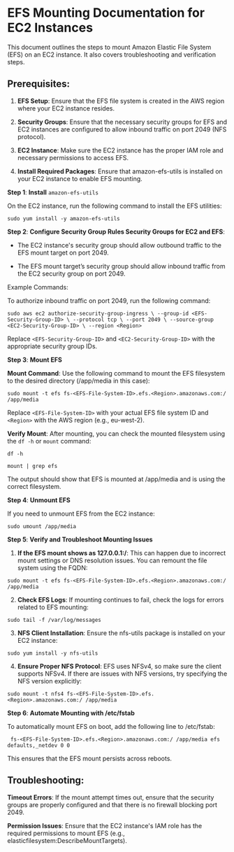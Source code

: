 # EFS Mounting Documentation for EC2 Instances
This document outlines the steps to mount Amazon Elastic File System (EFS) on an EC2 instance. It also covers troubleshooting and verification steps.

## Prerequisites:
1. **EFS Setup**: Ensure that the EFS file system is created in the AWS region where your EC2 instance resides.

2. **Security Groups**: Ensure that the necessary security groups for EFS and EC2 instances are configured to allow inbound traffic on port 2049 (NFS protocol).

3. **EC2 Instance**: Make sure the EC2 instance has the proper IAM role and necessary permissions to access EFS.

4. **Install Required Packages**: Ensure that amazon-efs-utils is installed on your EC2 instance to enable EFS mounting.

**Step 1**: **Install** `amazon-efs-utils`

On the EC2 instance, run the following command to install the EFS utilities:

`sudo yum install -y amazon-efs-utils`

**Step 2**: **Configure Security Group Rules
Security Groups for EC2 and EFS**:

* The EC2 instance's security group should allow outbound traffic to the EFS mount target on port 2049.

* The EFS mount target’s security group should allow inbound traffic from the EC2 security group on port 2049.

Example Commands:

To authorize inbound traffic on port 2049, run the following command:

`sudo aws ec2 authorize-security-group-ingress \
    --group-id <EFS-Security-Group-ID> \
    --protocol tcp \
    --port 2049 \
    --source-group <EC2-Security-Group-ID> \
    --region <Region>
`

Replace `<EFS-Security-Group-ID>` and `<EC2-Security-Group-ID>` with the appropriate security group IDs.

**Step 3**: **Mount EFS**

**Mount Command**: Use the following command to mount the EFS filesystem to the desired directory (/app/media in this case):


`sudo mount -t efs fs-<EFS-File-System-ID>.efs.<Region>.amazonaws.com:/ /app/media`

Replace `<EFS-File-System-ID>` with your actual EFS file system ID and `<Region>` with the AWS region (e.g., eu-west-2).

**Verify Mount**: After mounting, you can check the mounted filesystem using the `df -h` or `mount` command:

`df -h`

`mount | grep efs`

The output should show that EFS is mounted at /app/media and is using the correct filesystem.

**Step 4**: **Unmount EFS**

If you need to unmount EFS from the EC2 instance:

`sudo umount /app/media
`

**Step 5**: **Verify and Troubleshoot Mounting Issues**

1. **If the EFS mount shows as 127.0.0.1:/**: This can happen due to incorrect mount settings or DNS resolution issues. You can remount the file system using the FQDN:

`sudo mount -t efs fs-<EFS-File-System-ID>.efs.<Region>.amazonaws.com:/ /app/media
`

2. **Check EFS Logs**: If mounting continues to fail, check the logs for errors related to EFS mounting:

`sudo tail -f /var/log/messages
`

3. **NFS Client Installation**: Ensure the nfs-utils package is installed on your EC2 instance:

`sudo yum install -y nfs-utils
`

4. **Ensure Proper NFS Protocol**: EFS uses NFSv4, so make sure the client supports NFSv4. If there are issues with NFS versions, try specifying the NFS version explicitly:

`sudo mount -t nfs4 fs-<EFS-File-System-ID>.efs.<Region>.amazonaws.com:/ /app/media
`

**Step 6**: **Automate Mounting with /etc/fstab**

To automatically mount EFS on boot, add the following line to /etc/fstab:

`
fs-<EFS-File-System-ID>.efs.<Region>.amazonaws.com:/ /app/media efs defaults,_netdev 0 0`

This ensures that the EFS mount persists across reboots.


## Troubleshooting:
**Timeout Errors**: If the mount attempt times out, ensure that the security groups are properly configured and that there is no firewall blocking port 2049.

**Permission Issues**: Ensure that the EC2 instance's IAM role has the required permissions to mount EFS (e.g., elasticfilesystem:DescribeMountTargets).



